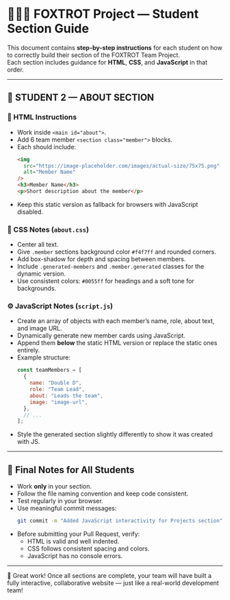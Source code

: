 # 👩🏽‍💻 FOXTROT Project — Student Section Guide

This document contains **step-by-step instructions** for each student on how to correctly build their section of the FOXTROT Team Project.  
Each section includes guidance for **HTML**, **CSS**, and **JavaScript** in that order.

---

## 🧩 STUDENT 2 — ABOUT SECTION

### 🧱 HTML Instructions

- Work inside `<main id="about">`.
- Add 6 team member `<section class="member">` blocks.
- Each should include:
  ```html
  <img
    src="https://image-placeholder.com/images/actual-size/75x75.png"
    alt="Member Name"
  />
  <h3>Member Name</h3>
  <p>Short description about the member</p>
  ```
- Keep this static version as fallback for browsers with JavaScript disabled.

### 🎨 CSS Notes (`about.css`)

- Center all text.
- Give `.member` sections background color `#f4f7ff` and rounded corners.
- Add box-shadow for depth and spacing between members.
- Include `.generated-members` and `.member.generated` classes for the dynamic version.
- Use consistent colors: `#0055ff` for headings and a soft tone for backgrounds.

### ⚙️ JavaScript Notes (`script.js`)

- Create an array of objects with each member’s name, role, about text, and image URL.
- Dynamically generate new member cards using JavaScript.
- Append them **below** the static HTML version or replace the static ones entirely.
- Example structure:
  ```js
  const teamMembers = [
    {
      name: "Double D",
      role: "Team Lead",
      about: "Leads the team",
      image: "image-url",
    },
    // ...
  ];
  ```
- Style the generated section slightly differently to show it was created with JS.

---

## 🧾 Final Notes for All Students

- Work **only** in your section.
- Follow the file naming convention and keep code consistent.
- Test regularly in your browser.
- Use meaningful commit messages:
  ```bash
  git commit -m "Added JavaScript interactivity for Projects section"
  ```
- Before submitting your Pull Request, verify:
  - HTML is valid and well indented.
  - CSS follows consistent spacing and colors.
  - JavaScript has no console errors.

---

🎉 Great work! Once all sections are complete, your team will have built a fully interactive, collaborative website — just like a real-world development team!
